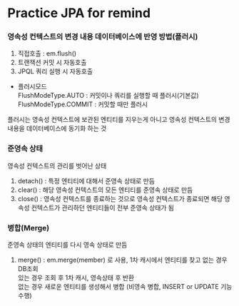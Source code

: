 # Practice JPA for remind

### 영속성 컨텍스트의 변경 내용 데이터베이스에 반영 방법(플러시)
1) 직접호출 : em.flush()  
2) 트랜잭션 커밋 시 자동호출  
3) JPQL 쿼리 실행 시 자동호출  
* 플러시모드  
FlushModeType.AUTO : 커밋이나 쿼리를 실행할 때 플러시(기본값)  
FlushModeType.COMMIT : 커밋할 때만 플러시  

플러시는 영속성 컨텍스트에 보관된 엔티티를 지우는게 아니고 영속성 컨텍스트의 변경 내용을 데이터베이스에 동기화 하는 것  
  
### 준영속 상태
영속성 컨텍스트의 관리를 벗어난 상태
  
1. detach() : 특정 엔티티에 대해서 준영속 상태로 만듬  
2. clear() : 해당 영속성 컨텍스트의 모든 엔티티를 준영속 상태로 만듬  
3. close() : 영속성 컨텍스트를 종료하는 것으로 영속성 컨텍스트가 종료되면 해당 영속성 컨텍스트가 관리하던 엔티티들이 전부 준영속 상태가 됨  

### 병합(Merge)
준영속 상태의 엔티티를 다시 영속 상태로 만듬

1) merge() : em.merge(member) 로 사용, 1차 캐시에서 엔티티를 찾고 없는 경우 DB조회  
있는 경우 조회 후 1차 캐시, 영속상태 후 반환  
없는 경우 새로운 엔티티를 생성해서 병합 (비영속 병합, INSERT or UPDATE 기능 수행)  

